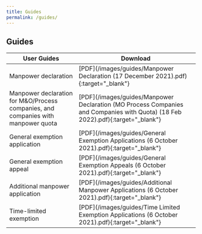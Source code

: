 ```yaml
---
title: Guides
permalink: /guides/
---
```

## Guides

| User Guides | Download |
|---|---|
| Manpower declaration | [PDF](/images/guides/Manpower Declaration (17 December 2021).pdf){:target="_blank"} |
| Manpower declaration for M&O/Process companies, and companies with manpower quota | [PDF](/images/guides/Manpower Declaration (MO Process Companies and Companies with Quota) (18 Feb 2022).pdf){:target="_blank"} |
| General exemption application | [PDF](/images/guides/General Exemption Applications (6 October 2021).pdf){:target="_blank"} |
| General exemption appeal | [PDF](/images/guides/General Exemption Appeals (6 October 2021).pdf){:target="_blank"} |
| Additional manpower application | [PDF](/images/guides/Additional Manpower Applications (6 October 2021).pdf){:target="_blank"} |
| Time-limited exemption | [PDF](/images/guides/Time Limited Exemption Applications (6 October 2021).pdf){:target="_blank"} |
